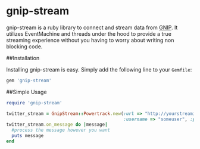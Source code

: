 # gnip-stream

gnip-stream is a ruby library to connect and stream data from [GNIP](http://gnip.com/).
It utilizes EventMachine and threads under the hood to provide a true streaming
experience without you having to worry about writing non blocking code.

##Installation

Installing gnip-stream is easy. Simply add the following line to your
```Gemfile```:

```ruby
gem 'gnip-stream'
```

##Simple Usage

```ruby
require 'gnip-stream'

twitter_stream = GnipStream::Powertrack.new(:url => "http://yourstreamingurl.gnip.com", 
                                            :username => "someuser", :password => "password")
twitter_stream.on_message do |message|
  #process the message however you want
  puts message
end
```